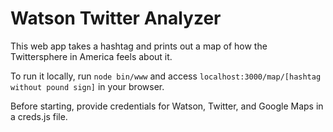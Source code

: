# Watson Twitter Analyzer

This web app takes a hashtag and prints out a map of how the Twittersphere in America feels about it.

To run it locally, run `node bin/www` and access `localhost:3000/map/[hashtag without pound sign]` in your browser.

Before starting, provide credentials for Watson, Twitter, and Google Maps in a creds.js file.
